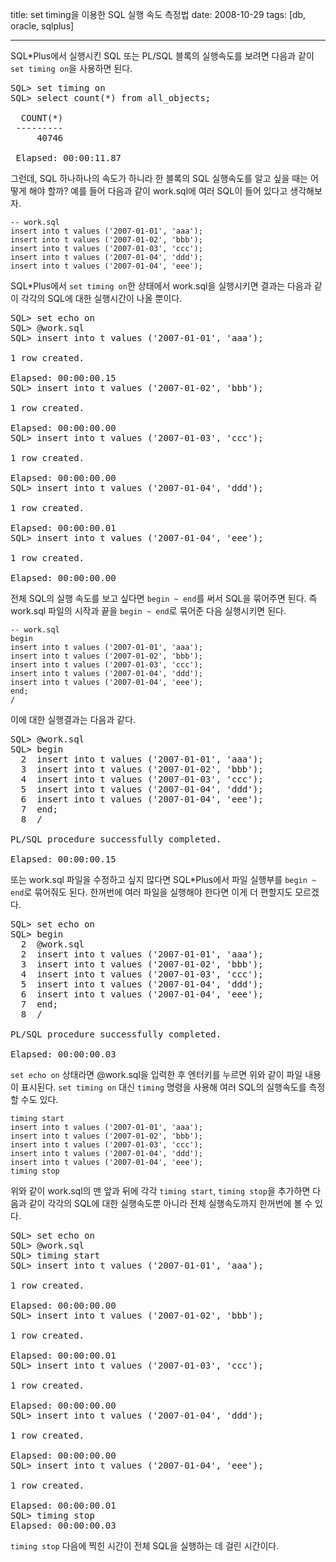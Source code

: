 title: set timing을 이용한 SQL 실행 속도 측정법
date: 2008-10-29
tags: [db, oracle, sqlplus]

---
SQL*Plus에서 실행시킨 SQL 또는 PL/SQL 블록의 실행속도를 보려면 다음과 같이 `set timing on`을 사용하면 된다.
<!--more-->

<pre class="console">
SQL> set timing on
SQL> select count(*) from all_objects;

  COUNT(*)
 ---------
     40746

 Elapsed: 00:00:11.87
</pre>

그런데, SQL 하나하나의 속도가 하니라 한 블록의 SQL 실행속도를 알고 싶을 때는 어떻게 해야 할까? 예를 들어 다음과 같이 work.sql에 여러 SQL이 들어 있다고 생각해보자.

```
-- work.sql
insert into t values ('2007-01-01', 'aaa');
insert into t values ('2007-01-02', 'bbb');
insert into t values ('2007-01-03', 'ccc');
insert into t values ('2007-01-04', 'ddd');
insert into t values ('2007-01-04', 'eee');
```

SQL*Plus에서 `set timing on`한 상태에서 work.sql을 실행시키면 결과는 다음과 같이 각각의 SQL에 대한 실행시간이 나올 뿐이다.

<pre class="console">
SQL> set echo on
SQL> @work.sql
SQL> insert into t values ('2007-01-01', 'aaa');

1 row created.

Elapsed: 00:00:00.15
SQL> insert into t values ('2007-01-02', 'bbb');

1 row created.

Elapsed: 00:00:00.00
SQL> insert into t values ('2007-01-03', 'ccc');

1 row created.

Elapsed: 00:00:00.00
SQL> insert into t values ('2007-01-04', 'ddd');

1 row created.

Elapsed: 00:00:00.01
SQL> insert into t values ('2007-01-04', 'eee');

1 row created.

Elapsed: 00:00:00.00
</pre>

전체 SQL의 실행 속도를 보고 싶다면 `begin ~ end`를 써서 SQL을 묶어주면 된다. 즉 work.sql 파일의 시작과 끝을 `begin ~ end`로 묶어준 다음 실행시키면 된다.

```
-- work.sql
begin
insert into t values ('2007-01-01', 'aaa');
insert into t values ('2007-01-02', 'bbb');
insert into t values ('2007-01-03', 'ccc');
insert into t values ('2007-01-04', 'ddd');
insert into t values ('2007-01-04', 'eee');
end;
/
```

이에 대한 실행결과는 다음과 같다.

<pre class="console">
SQL> @work.sql
SQL> begin
  2  insert into t values ('2007-01-01', 'aaa');
  3  insert into t values ('2007-01-02', 'bbb');
  4  insert into t values ('2007-01-03', 'ccc');
  5  insert into t values ('2007-01-04', 'ddd');
  6  insert into t values ('2007-01-04', 'eee');
  7  end;
  8  /

PL/SQL procedure successfully completed.

Elapsed: 00:00:00.15
</pre>

또는 work.sql 파일을 수정하고 싶지 많다면 SQL*Plus에서 파일 실행부를 `begin ~ end`로 묶어줘도 된다. 한꺼번에 여러 파일을 실행해야 한다면 이게 더 편할지도 모르겠다.

<pre class="console">
SQL> set echo on
SQL> begin
  2  @work.sql
  2  insert into t values ('2007-01-01', 'aaa');
  3  insert into t values ('2007-01-02', 'bbb');
  4  insert into t values ('2007-01-03', 'ccc');
  5  insert into t values ('2007-01-04', 'ddd');
  6  insert into t values ('2007-01-04', 'eee');
  7  end;
  8  /

PL/SQL procedure successfully completed.

Elapsed: 00:00:00.03
</pre>

`set echo on` 상태라면 @work.sql을 입력한 후 엔터키를 누르면 위와 같이 파일 내용이 표시된다.
`set timing on` 대신 `timing` 명령을 사용해 여러 SQL의 실행속도를 측정할 수도 있다.

```
timing start
insert into t values ('2007-01-01', 'aaa');
insert into t values ('2007-01-02', 'bbb');
insert into t values ('2007-01-03', 'ccc');
insert into t values ('2007-01-04', 'ddd');
insert into t values ('2007-01-04', 'eee');
timing stop
```

위와 같이 work.sql의 맨 앞과 뒤에 각각 `timing start`, `timing stop`을 추가하면 다음과 같이 각각의 SQL에 대한 실행속도뿐 아니라 전체 실행속도까지 한꺼번에 볼 수 있다.

<pre class="console">
SQL> set echo on
SQL> @work.sql
SQL> timing start
SQL> insert into t values ('2007-01-01', 'aaa');

1 row created.

Elapsed: 00:00:00.00
SQL> insert into t values ('2007-01-02', 'bbb');

1 row created.

Elapsed: 00:00:00.01
SQL> insert into t values ('2007-01-03', 'ccc');

1 row created.

Elapsed: 00:00:00.00
SQL> insert into t values ('2007-01-04', 'ddd');

1 row created.

Elapsed: 00:00:00.00
SQL> insert into t values ('2007-01-04', 'eee');

1 row created.

Elapsed: 00:00:00.01
SQL> timing stop
Elapsed: 00:00:00.03
</pre>

`timing stop` 다음에 찍힌 시간이 전체 SQL을 실행하는 데 걸린 시간이다.
